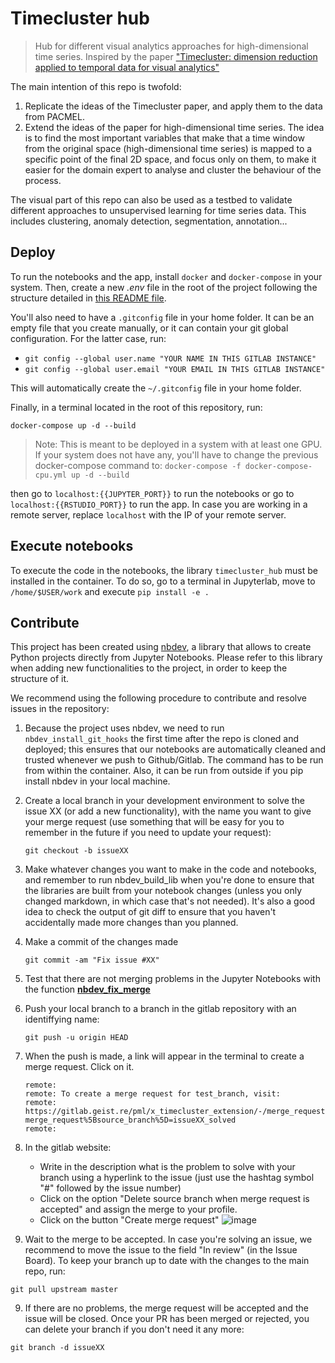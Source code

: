# Timecluster hub
> Hub for different visual analytics approaches for high-dimensional time series. Inspired by the paper <a href='https://link.springer.com/article/10.1007/s00371-019-01673-y'>"Timecluster: dimension reduction applied to temporal data for visual analytics"</a> 


The main intention of this repo is twofold:
1. Replicate the ideas of the Timecluster paper, and apply them to the data from PACMEL.
2. Extend the ideas of the paper for high-dimensional time series. The idea is to find the most important variables that make that a time window from
the original space (high-dimensional time series) is mapped to a specific point of the final 2D space, and focus only on them, to make it easier for the
domain expert to analyse and cluster the behaviour of the process.

The visual part of this repo can also be used as a testbed to validate different approaches to unsupervised learning for time series data. This includes clustering, anomaly detection, segmentation, annotation...

## Deploy

To run the notebooks and the app, install `docker` and `docker-compose` in your system. 
Then, create a new *.env* file in the root of the project following the structure detailed in [this README file](https://github.com/vrodriguezf/dockerfiles).

You'll also need to have a `.gitconfig` file in your home folder. It can be an empty file that you create manually, or it can contain your git global configuration. For the latter case, run:
- `git config --global user.name "YOUR NAME IN THIS GITLAB INSTANCE"`
- `git config --global user.email "YOUR EMAIL IN THIS GITLAB INSTANCE"`

This will automatically create the `~/.gitconfig` file in your home folder.

Finally, in a terminal located in the root of this repository, run:

```docker-compose up -d --build```

> Note: This is meant to be deployed in a system with at least one GPU. If your system does not have any, you'll have to change the previous docker-compose command to: `docker-compose -f docker-compose-cpu.yml up -d --build`

then go to `localhost:{{JUPYTER_PORT}}` to run the notebooks or go to `localhost:{{RSTUDIO_PORT}}` to run the app. In case you are working in a remote server, replace `localhost` with the IP of your remote server.


## Execute notebooks
To execute the code in the notebooks, the library `timecluster_hub` must be installed in the container. To do so, go to a terminal in Jupyterlab, move to `/home/$USER/work` and execute `pip install -e .`

## Contribute

This project has been created using [nbdev](https://github.com/fastai/nbdev), a library that allows to create Python projects directly from Jupyter Notebooks. Please refer to this library when adding new functionalities to the project, in order to keep the structure of it.

We recommend using the following procedure to contribute and resolve issues in the repository:

1. Because the project uses nbdev, we need to run `nbdev_install_git_hooks` the first time after the repo is cloned and deployed; this ensures that our notebooks are automatically cleaned and trusted whenever we push to Github/Gitlab. The command has to be run from within the container. Also, it can be run from outside if you pip install nbdev in your local machine.

1. Create a local branch in your development environment to solve the issue XX (or add a new functionality), with the name you want to give your merge request (use something that will be easy for you to remember in the future if you need to update your request):
    ```
    git checkout -b issueXX
    ```

2. Make whatever changes you want to make in the code and notebooks, and remember to run nbdev_build_lib when you're done to ensure that the libraries are built from your notebook changes (unless you only changed markdown, in which case that's not needed). It's also a good idea to check the output of git diff to ensure that you haven't accidentally made more changes than you planned.

3. Make a commit of the changes made
    ``` 
    git commit -am "Fix issue #XX"
    ```

4. Test that there are not merging problems in the Jupyter Notebooks with the function [**nbdev_fix_merge**](https://nbdev.fast.ai/cli#nbdev_fix_merge)

5.  Push your local branch to a branch in the gitlab repository with an identiffying name:
    ```
    git push -u origin HEAD
    ```
6. When the push is made, a link will appear in the terminal to create a merge request. Click on it.
    ```
    remote:
    remote: To create a merge request for test_branch, visit:
    remote:   https://gitlab.geist.re/pml/x_timecluster_extension/-/merge_requests/new?merge_request%5Bsource_branch%5D=issueXX_solved
    remote:
    ```
7. In the gitlab website:
    * Write in the description what is the problem to solve with your branch using a hyperlink to the issue (just use the hashtag symbol "#" followed by the issue number) 
    * Click on the option "Delete source branch when merge request is accepted" and assign the merge to your profile.
    * Click on the button "Create merge request"
![image](../../../uploads/da18a985a69973ad62a60bc6564304b9/image.png)

8. Wait to the merge to be accepted. In case you're solving an issue, we recommend to move the issue to the field "In review" (in the Issue Board). To keep your branch up to date with the changes to the main repo, run:
```
git pull upstream master
```

9. If there are no problems, the merge request will be accepted and the issue will be closed. Once your PR has been merged or rejected, you can delete your branch if you don't need it any more:
```
git branch -d issueXX
```
